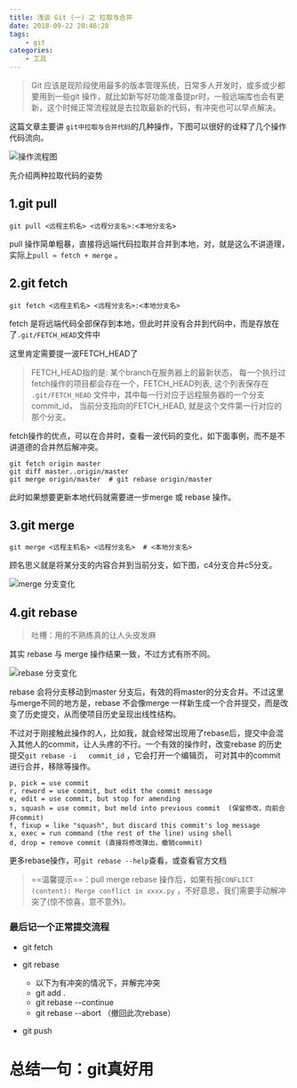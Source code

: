 ```yaml
---
title: 浅谈 Git (一) 之 拉取与合并
date: 2018-09-22 20:46:28
tags:
    - git
categories: 
    - 工具
---
```


> Git 应该是现阶段使用最多的版本管理系统，日常多人开发时，或多或少都要用到一些git 操作，就比如新写好功能准备提pr时，一般远端库也会有更新，这个时候正常流程就是去拉取最新的代码，有冲突也可以早点解决。

<!-- more -->

这篇文章主要讲 `git中拉取与合并代码`的几种操作，下图可以很好的诠释了几个操作代码流向。

![操作流程图](https://picture.wzmmmmj.com/git1.jpg)



先介绍两种拉取代码的姿势

## 1.git pull

```shell
git pull <远程主机名> <远程分支名>:<本地分支名>
```

pull 操作简单粗暴，直接将远端代码拉取并合并到本地，对，就是这么不讲道理，实际上`pull ≈ fetch + merge` 。

## 2.git fetch

```shell
git fetch <远程主机名> <远程分支名>:<本地分支名>
```

fetch 是将远端代码全部保存到本地，但此时并没有合并到代码中，而是存放在了`.git/FETCH_HEAD`文件中

这里肯定需要提一波FETCH_HEAD了

> FETCH_HEAD指的是: 某个branch在服务器上的最新状态， 每一个执行过fetch操作的项目都会存在一个，FETCH_HEAD列表, 这个列表保存在 `.git/FETCH_HEAD` 文件中，其中每一行对应于远程服务器的一个分支commit_id， 当前分支指向的FETCH_HEAD, 就是这个文件第一行对应的那个分支。

fetch操作的优点，可以在合并时，查看一波代码的变化，如下面事例，而不是不讲道德的合并然后解冲突。

```shell
git fetch origin master
git diff master..origin/master
git merge origin/master  # git rebase origin/master
```

此时如果想要更新本地代码就需要进一步merge 或 rebase 操作。

## 3.git merge

```shell
git merge <远程主机名> <远程分支名>  # <本地分支名>
```

顾名思义就是将某分支的内容合并到当前分支，如下图，c4分支合并c5分支。

![merge 分支变化](https://picture.wzmmmmj.com/git2.png)

## 4.git rebase

> 吐槽：用的不熟练真的让人头皮发麻

其实 rebase 与 merge 操作结果一致，不过方式有所不同。

![rebase 分支变化](https://picture.wzmmmmj.com/git3.png)

rebase 会将分支移动到master 分支后，有效的将master的分支合并。不过这里与merge不同的地方是，rebase 不会像merge 一样新生成一个合并提交，而是改变了历史提交，从而使项目历史呈现出线性结构。

不过对于刚接触此操作的人，比如我，就会经常出现用了rebase后，提交中会混入其他人的commit，让人头疼的不行。一个有效的操作时，改变rebase 的历史提交`git rebase -i   commit_id`   ，它会打开一个编辑页， 可对其中的commit 进行合并，移除等操作。

```shell
p, pick = use commit
r, reword = use commit, but edit the commit message
e, edit = use commit, but stop for amending
s, squash = use commit, but meld into previous commit  (保留修改，向前合并commit)
f, fixup = like "squash", but discard this commit's log message
x, exec = run command (the rest of the line) using shell
d, drop = remove commit (直接将修改弹出，撤销commit)
```

更多rebase操作，可`git rebase --help`查看，或查看官方文档

> ==温馨提示==：pull merge rebase 操作后，如果有报`CONFLICT (content): Merge conflict in xxxx.py` ，不好意思，我们需要手动解冲突了(惊不惊喜，意不意外)。



### 最后记一个正常提交流程

- git fetch
- git rebase
  - 以下为有冲突的情况下，并解完冲突
  - git add .
  - git  rebase --continue
  - git rebase --abort  （撤回此次rebase）

- git push





# 总结一句：git真好用
